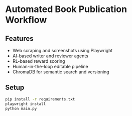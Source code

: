 # Automated Book Publication Workflow

## Features
- Web scraping and screenshots using Playwright
- AI-based writer and reviewer agents
- RL-based reward scoring
- Human-in-the-loop editable pipeline
- ChromaDB for semantic search and versioning

## Setup
```bash
pip install -r requirements.txt
playwright install
python main.py
